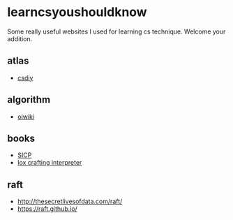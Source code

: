 # learncsyoushouldknow
Some really useful websites I used for learning cs technique.
Welcome your addition.

## atlas
- [csdiy](https://csdiy.wiki/)


## algorithm
- [oiwiki](https://oi-wiki.org/)

## books
- [SICP](https://mitp-content-server.mit.edu/books/content/sectbyfn/books_pres_0/6515/sicp.zip/index.html)
- [lox crafting interpreter](https://craftinginterpreters.com/)

## raft
- http://thesecretlivesofdata.com/raft/
- https://raft.github.io/
